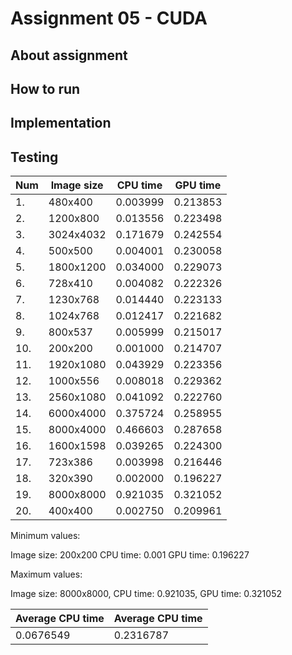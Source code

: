 # Assignment 05 - CUDA
## About assignment

## How to run

## Implementation

## Testing
| Num | Image size | CPU time  | GPU time |
|-----|------------|-----------|----------|
| 1.  | 480x400    | 0.003999  | 0.213853 |
| 2.  | 1200x800   | 0.013556  | 0.223498 |
| 3.  | 3024x4032  | 0.171679  | 0.242554 |
| 4.  | 500x500    | 0.004001  | 0.230058 |
| 5.  | 1800x1200  | 0.034000  | 0.229073 |
| 6.  | 728x410    | 0.004082  | 0.222326 |
| 7.  | 1230x768   | 0.014440  | 0.223133 |
| 8.  | 1024x768   | 0.012417  | 0.221682 |
| 9.  | 800x537    | 0.005999  | 0.215017 |
| 10. | 200x200    | 0.001000  | 0.214707 |
| 11. | 1920x1080  | 0.043929  | 0.223356 |
| 12. | 1000x556   | 0.008018  | 0.229362 |
| 13. | 2560x1080  | 0.041092  | 0.222760 |
| 14. | 6000x4000  | 0.375724  | 0.258955 |
| 15. | 8000x4000  | 0.466603  | 0.287658 |
| 16. | 1600x1598  | 0.039265  | 0.224300 |
| 17. | 723x386    | 0.003998  | 0.216446 |
| 18. | 320x390    | 0.002000  | 0.196227 |
| 19. | 8000x8000  | 0.921035  | 0.321052 |
| 20. | 400x400    | 0.002750  | 0.209961 |


Minimum values:

Image size: 200x200
CPU time: 0.001
GPU time: 0.196227

Maximum values:

Image size: 8000x8000, CPU time: 0.921035, GPU time: 0.321052

| Average CPU time | Average CPU time |
|------------------|------------------|
| 0.0676549        | 0.2316787        | 